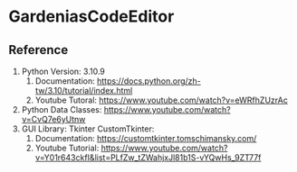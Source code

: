 # GardeniasCodeEditor

## Reference

1. Python Version: 3.10.9
    1. Documentation: https://docs.python.org/zh-tw/3.10/tutorial/index.html
    2. Youtube Tutoral: https://www.youtube.com/watch?v=eWRfhZUzrAc
2. Python Data Classes: https://www.youtube.com/watch?v=CvQ7e6yUtnw
3. GUI Library: Tkinter CustomTkinter:
    1. Documentation: https://customtkinter.tomschimansky.com/
    2. Youtube Tutorial: https://www.youtube.com/watch?v=Y01r643ckfI&list=PLfZw_tZWahjxJl81b1S-vYQwHs_9ZT77f

